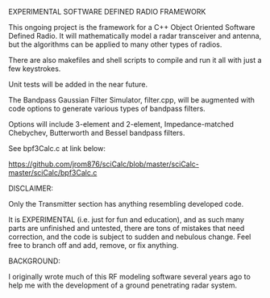 EXPERIMENTAL SOFTWARE DEFINED RADIO FRAMEWORK

This ongoing project is the framework for a C++ Object Oriented Software Defined Radio. It will mathematically model a radar transceiver and antenna, but the algorithms can be applied to many other types of radios.

There are also makefiles and shell scripts to compile and run it all with just a few keystrokes.

Unit tests will be added in the near future.

The Bandpass Gaussian Filter Simulator, filter.cpp, will be augmented with code options to generate various types of bandpass filters. 

Options will include 3-element and 2-element, Impedance-matched Chebychev, Butterworth and Bessel bandpass filters. 

See bpf3Calc.c at link below:

https://github.com/jrom876/sciCalc/blob/master/sciCalc-master/sciCalc/bpf3Calc.c


DISCLAIMER:

Only the Transmitter section has anything resembling developed code. 

It is EXPERIMENTAL (i.e. just for fun and education), and as such many parts are unfinished and untested, there are tons of mistakes that need correction, and the code is subject to sudden and nebulous change. Feel free to branch off and add, remove, or fix anything.


BACKGROUND:

I originally wrote much of this RF modeling software several years ago to help me with the development of a ground penetrating radar system. 

